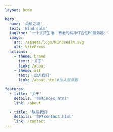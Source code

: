 ```yaml
---
layout: home

hero:
  name: '风绘之境'
  text: 'Windrealm'
  tagline: '一个支持生电、养老的纯净综合性MC服务器~'
  image:
    src: /assets/logo/Windrealm.svg
    alt: VitePress
  actions:
    - theme: brand
      text: '关于'
      link: /about
    - theme: alt
      text: '加入我们'
      link: /about.html#加入服务器

features:
  - title: '关于'
    details: '前往index.html'
    link: /about

  - title: '联系我们'
    details: '前往contact.html'
    link: /contact
---
```


